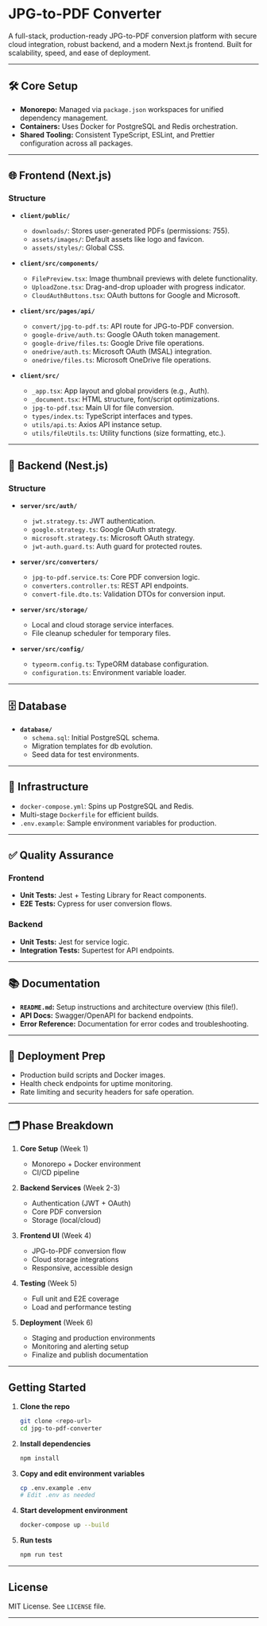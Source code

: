 # JPG-to-PDF Converter

A full-stack, production-ready JPG-to-PDF conversion platform with secure cloud integration, robust backend, and a modern Next.js frontend. Built for scalability, speed, and ease of deployment.

---

## 🛠 Core Setup

- **Monorepo:** Managed via `package.json` workspaces for unified dependency management.
- **Containers:** Uses Docker for PostgreSQL and Redis orchestration.
- **Shared Tooling:** Consistent TypeScript, ESLint, and Prettier configuration across all packages.

---

## 🌐 Frontend (Next.js)

### Structure

- **`client/public/`**
  - `downloads/`: Stores user-generated PDFs (permissions: 755).
  - `assets/images/`: Default assets like logo and favicon.
  - `assets/styles/`: Global CSS.

- **`client/src/components/`**
  - `FilePreview.tsx`: Image thumbnail previews with delete functionality.
  - `UploadZone.tsx`: Drag-and-drop uploader with progress indicator.
  - `CloudAuthButtons.tsx`: OAuth buttons for Google and Microsoft.

- **`client/src/pages/api/`**
  - `convert/jpg-to-pdf.ts`: API route for JPG-to-PDF conversion.
  - `google-drive/auth.ts`: Google OAuth token management.
  - `google-drive/files.ts`: Google Drive file operations.
  - `onedrive/auth.ts`: Microsoft OAuth (MSAL) integration.
  - `onedrive/files.ts`: Microsoft OneDrive file operations.

- **`client/src/`**
  - `_app.tsx`: App layout and global providers (e.g., Auth).
  - `_document.tsx`: HTML structure, font/script optimizations.
  - `jpg-to-pdf.tsx`: Main UI for file conversion.
  - `types/index.ts`: TypeScript interfaces and types.
  - `utils/api.ts`: Axios API instance setup.
  - `utils/fileUtils.ts`: Utility functions (size formatting, etc.).

---

## 🔧 Backend (Nest.js)

### Structure

- **`server/src/auth/`**
  - `jwt.strategy.ts`: JWT authentication.
  - `google.strategy.ts`: Google OAuth strategy.
  - `microsoft.strategy.ts`: Microsoft OAuth strategy.
  - `jwt-auth.guard.ts`: Auth guard for protected routes.

- **`server/src/converters/`**
  - `jpg-to-pdf.service.ts`: Core PDF conversion logic.
  - `converters.controller.ts`: REST API endpoints.
  - `convert-file.dto.ts`: Validation DTOs for conversion input.

- **`server/src/storage/`**
  - Local and cloud storage service interfaces.
  - File cleanup scheduler for temporary files.

- **`server/src/config/`**
  - `typeorm.config.ts`: TypeORM database configuration.
  - `configuration.ts`: Environment variable loader.

---

## 🗄 Database

- **`database/`**
  - `schema.sql`: Initial PostgreSQL schema.
  - Migration templates for db evolution.
  - Seed data for test environments.

---

## 🐳 Infrastructure

- `docker-compose.yml`: Spins up PostgreSQL and Redis.
- Multi-stage `Dockerfile` for efficient builds.
- `.env.example`: Sample environment variables for production.

---

## ✅ Quality Assurance

### Frontend

- **Unit Tests:** Jest + Testing Library for React components.
- **E2E Tests:** Cypress for user conversion flows.

### Backend

- **Unit Tests:** Jest for service logic.
- **Integration Tests:** Supertest for API endpoints.

---

## 📚 Documentation

- **`README.md`:** Setup instructions and architecture overview (this file!).
- **API Docs:** Swagger/OpenAPI for backend endpoints.
- **Error Reference:** Documentation for error codes and troubleshooting.

---

## 🚀 Deployment Prep

- Production build scripts and Docker images.
- Health check endpoints for uptime monitoring.
- Rate limiting and security headers for safe operation.

---

## 🗂 Phase Breakdown

1. **Core Setup** (Week 1)
   - Monorepo + Docker environment
   - CI/CD pipeline

2. **Backend Services** (Week 2-3)
   - Authentication (JWT + OAuth)
   - Core PDF conversion
   - Storage (local/cloud)

3. **Frontend UI** (Week 4)
   - JPG-to-PDF conversion flow
   - Cloud storage integrations
   - Responsive, accessible design

4. **Testing** (Week 5)
   - Full unit and E2E coverage
   - Load and performance testing

5. **Deployment** (Week 6)
   - Staging and production environments
   - Monitoring and alerting setup
   - Finalize and publish documentation

---

## Getting Started

1. **Clone the repo**
   ```bash
   git clone <repo-url>
   cd jpg-to-pdf-converter
   ```

2. **Install dependencies**
   ```bash
   npm install
   ```

3. **Copy and edit environment variables**
   ```bash
   cp .env.example .env
   # Edit .env as needed
   ```

4. **Start development environment**
   ```bash
   docker-compose up --build
   ```

5. **Run tests**
   ```bash
   npm run test
   ```

---

## License

MIT License. See `LICENSE` file.

---
